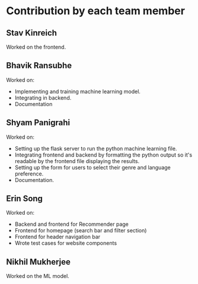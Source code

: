# Contribution by each team member

## Stav Kinreich

Worked on the frontend.

## Bhavik Ransubhe

Worked on:
- Implementing and training machine learning model.
- Integrating in backend.
- Documentation

## Shyam Panigrahi

Worked on:
- Setting up the flask server to run the python machine learning file.
- Integrating frontend and backend by formatting the python output so it's readable by the frontend file displaying the results.
- Setting up the form for users to select their genre and language preference.
- Documentation.

## Erin Song

Worked on:
- Backend and frontend for Recommender page
- Frontend for homepage (search bar and filter section)
- Frontend for header navigation bar
- Wrote test cases for website components

## Nikhil Mukherjee

Worked on the ML model.
